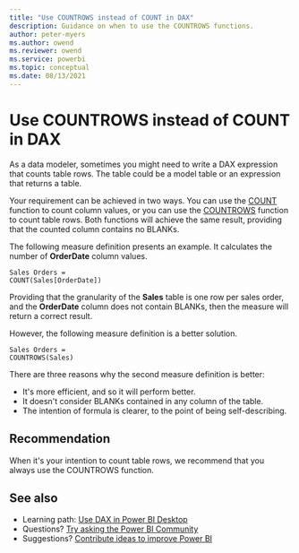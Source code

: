 ```yaml
---
title: "Use COUNTROWS instead of COUNT in DAX"
description: Guidance on when to use the COUNTROWS functions.
author: peter-myers
ms.author: owend
ms.reviewer: owend
ms.service: powerbi
ms.topic: conceptual
ms.date: 08/13/2021
---
```


# Use COUNTROWS instead of COUNT in DAX

As a data modeler, sometimes you might need to write a DAX expression that counts table rows. The table could be a model table or an expression that returns a table.

Your requirement can be achieved in two ways. You can use the [COUNT](../count-function-dax.md) function to count column values, or you can use the [COUNTROWS](../countrows-function-dax.md) function to count table rows. Both functions will achieve the same result, providing that the counted column contains no BLANKs.

The following measure definition presents an example. It calculates the number of **OrderDate** column values.

```dax
Sales Orders =
COUNT(Sales[OrderDate])
```

Providing that the granularity of the **Sales** table is one row per sales order, and the **OrderDate** column does not contain BLANKs, then the measure will return a correct result.

However, the following measure definition is a better solution.

```dax
Sales Orders =
COUNTROWS(Sales)
```

There are three reasons why the second measure definition is better:

- It's more efficient, and so it will perform better.
- It doesn't consider BLANKs contained in any column of the table.
- The intention of formula is clearer, to the point of being self-describing.

## Recommendation

When it's your intention to count table rows, we recommend that you always use the COUNTROWS function.

## See also

- Learning path: [Use DAX in Power BI Desktop](/learn/paths/dax-power-bi/)
- Questions? [Try asking the Power BI Community](https://community.powerbi.com/)
- Suggestions? [Contribute ideas to improve Power BI](https://ideas.powerbi.com)